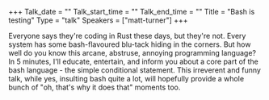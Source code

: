 +++
Talk_date = ""
Talk_start_time = ""
Talk_end_time = ""
Title = "Bash is testing"
Type = "talk"
Speakers = ["matt-turner"]
+++

Everyone says they're coding in Rust these days, but they're not. Every system has some bash-flavoured blu-tack hiding in the corners. But how well do you know this arcane, abstruse, annoying programming language? In 5 minutes, I'll educate, entertain, and inform you about a core part of the bash language - the simple conditional statement. This irreverent and funny talk, while yes, insulting bash quite a lot, will hopefully provide a whole bunch of "oh, that's why it does that" moments too.
